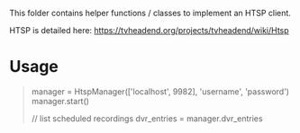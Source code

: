 This folder contains helper functions / classes to implement an HTSP client.

HTSP is detailed here:
https://tvheadend.org/projects/tvheadend/wiki/Htsp

Usage
=====
>manager = HtspManager(['localhost', 9982], 'username', 'password')
>manager.start()
>
>// list scheduled recordings
>dvr_entries = manager.dvr_entries
